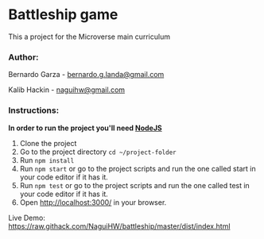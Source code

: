 # Battleship game
This a project for the Microverse main curriculum
### Author:
Bernardo Garza - [bernardo.g.landa@gmail.com](bernardo.g.landa@gmail.com)

Kalib Hackin - [naguihw@gmail.com](naguihw@gmail.com)
### Instructions:
**In order to run the project you'll need [NodeJS](https://nodejs.org)**
1. Clone the project
2. Go to the project directory `cd ~/project-folder`
3. Run `npm install`
4. Run `npm start` or go to the project scripts and run the one called start in your code editor if it has it.
5. Run `npm test` or go to the project scripts and run the one called test in your code editor if it has it.
6. Open [http://localhost:3000/](http://localhost:3000/) in your browser.

Live Demo: https://raw.githack.com/NaguiHW/battleship/master/dist/index.html
